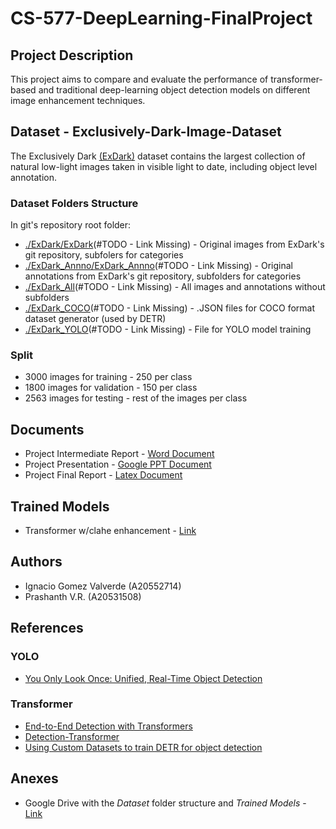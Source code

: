 # CS-577-DeepLearning-FinalProject

## Project Description
This project aims to compare and evaluate the performance of transformer-based and traditional deep-learning object detection models on different image enhancement techniques.

## Dataset - Exclusively-Dark-Image-Dataset
The Exclusively Dark [(ExDark)](https://github.com/cs-chan/Exclusively-Dark-Image-Dataset) dataset contains the largest collection of natural low-light images taken in visible light to date, including object level annotation. 
### Dataset Folders Structure
In git's repository root folder:
* [./ExDark/ExDark]()(#TODO - Link Missing) - Original images from ExDark's git repository, subfolers for categories
* [./ExDark_Annno/ExDark_Annno]()(#TODO - Link Missing) - Original annotations from ExDark's git repository, subfolders for categories
* [./ExDark_All]()(#TODO - Link Missing) - All images and annotations without subfolders
* [./ExDark_COCO]()(#TODO - Link Missing) - .JSON files for COCO format dataset generator (used by DETR)
* [./ExDark_YOLO]()(#TODO - Link Missing) - File for YOLO model training 
### Split
* 3000 images for training - 250 per class
* 1800 images for validation - 150 per class
* 2563 images for testing - rest of the images per class

## Documents
* Project Intermediate Report - [Word Document](https://iit0-my.sharepoint.com/personal/pvidhyaravikumar_hawk_iit_edu/Documents/DL_Intermediate%20Project%20Report.docx?d=w016b9bc6dead47829f1876795bf3bb6e&csf=1&web=1&e=LKwkTV)
* Project Presentation - [Google PPT Document](https://docs.google.com/presentation/d/1wyljypQYRHxmpP_kKwDI-fUVvFBJUGjmEKa7qZp6xbk/edit?usp=sharing)
* Project Final Report - [Latex Document](https://www.overleaf.com/project/6564e7e932fcc755bd703a53/invite/token/6933b1873c4cea570750be3901f9d68176afb2c156e6d546?project_name=DL_Project%20Report&user_first_name=pvidhyaravikumar)

## Trained Models
* Transformer w/clahe enhancement - [Link](https://drive.google.com/drive/folders/1xQKRGRJYcWPuGMsd8wHyDqoNQgpwhidP?usp=sharing)

## Authors
* Ignacio Gomez Valverde (A20552714)
* Prashanth V.R. (A20531508)

## References
### YOLO
* [You Only Look Once: Unified, Real-Time Object Detection](https://arxiv.org/abs/1506.02640)
### Transformer
* [End-to-End Detection with Transformers](https://arxiv.org/abs/2005.12872)
* [Detection-Transformer](https://github.com/AarohiSingla/Detection-Transformer/tree/main)
* [Using Custom Datasets to train DETR for object detection](https://medium.com/@soumyajitdatta123/using-custom-datasets-to-train-detr-for-object-detection-75a6426b3f4e)

## Anexes
* Google Drive with the *Dataset* folder structure and *Trained Models* - [Link](https://drive.google.com/drive/folders/1zpYonlrYSMD-3p6Hj6gTCJJwBtTl5TOV?usp=sharing)
